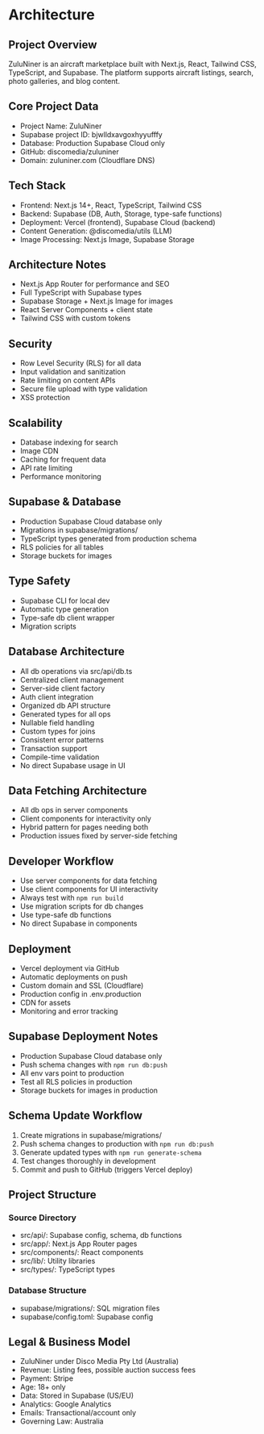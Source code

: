 # Architecture

## Project Overview
ZuluNiner is an aircraft marketplace built with Next.js, React, Tailwind CSS, TypeScript, and Supabase. The platform supports aircraft listings, search, photo galleries, and blog content.

## Core Project Data
- Project Name: ZuluNiner
- Supabase project ID: bjwlldxavgoxhyyufffy
- Database: Production Supabase Cloud only
- GitHub: discomedia/zuluniner
- Domain: zuluniner.com (Cloudflare DNS)

## Tech Stack
- Frontend: Next.js 14+, React, TypeScript, Tailwind CSS
- Backend: Supabase (DB, Auth, Storage, type-safe functions)
- Deployment: Vercel (frontend), Supabase Cloud (backend)
- Content Generation: @discomedia/utils (LLM)
- Image Processing: Next.js Image, Supabase Storage

## Architecture Notes
- Next.js App Router for performance and SEO
- Full TypeScript with Supabase types
- Supabase Storage + Next.js Image for images
- React Server Components + client state
- Tailwind CSS with custom tokens

## Security
- Row Level Security (RLS) for all data
- Input validation and sanitization
- Rate limiting on content APIs
- Secure file upload with type validation
- XSS protection

## Scalability
- Database indexing for search
- Image CDN
- Caching for frequent data
- API rate limiting
- Performance monitoring

## Supabase & Database
- Production Supabase Cloud database only
- Migrations in supabase/migrations/
- TypeScript types generated from production schema
- RLS policies for all tables
- Storage buckets for images

## Type Safety
- Supabase CLI for local dev
- Automatic type generation
- Type-safe db client wrapper
- Migration scripts

## Database Architecture
- All db operations via src/api/db.ts
- Centralized client management
- Server-side client factory
- Auth client integration
- Organized db API structure
- Generated types for all ops
- Nullable field handling
- Custom types for joins
- Consistent error patterns
- Transaction support
- Compile-time validation
- No direct Supabase usage in UI

## Data Fetching Architecture
- All db ops in server components
- Client components for interactivity only
- Hybrid pattern for pages needing both
- Production issues fixed by server-side fetching

## Developer Workflow
- Use server components for data fetching
- Use client components for UI interactivity
- Always test with `npm run build`
- Use migration scripts for db changes
- Use type-safe db functions
- No direct Supabase in components

## Deployment
- Vercel deployment via GitHub
- Automatic deployments on push
- Custom domain and SSL (Cloudflare)
- Production config in .env.production
- CDN for assets
- Monitoring and error tracking

## Supabase Deployment Notes
- Production Supabase Cloud database only
- Push schema changes with `npm run db:push`
- All env vars point to production
- Test all RLS policies in production
- Storage buckets for images in production

## Schema Update Workflow
1. Create migrations in supabase/migrations/
2. Push schema changes to production with `npm run db:push`
3. Generate updated types with `npm run generate-schema`
4. Test changes thoroughly in development
5. Commit and push to GitHub (triggers Vercel deploy)

## Project Structure

### Source Directory
- src/api/: Supabase config, schema, db functions
- src/app/: Next.js App Router pages
- src/components/: React components
- src/lib/: Utility libraries
- src/types/: TypeScript types

### Database Structure
- supabase/migrations/: SQL migration files
- supabase/config.toml: Supabase config

## Legal & Business Model
- ZuluNiner under Disco Media Pty Ltd (Australia)
- Revenue: Listing fees, possible auction success fees
- Payment: Stripe
- Age: 18+ only
- Data: Stored in Supabase (US/EU)
- Analytics: Google Analytics
- Emails: Transactional/account only
- Governing Law: Australia
